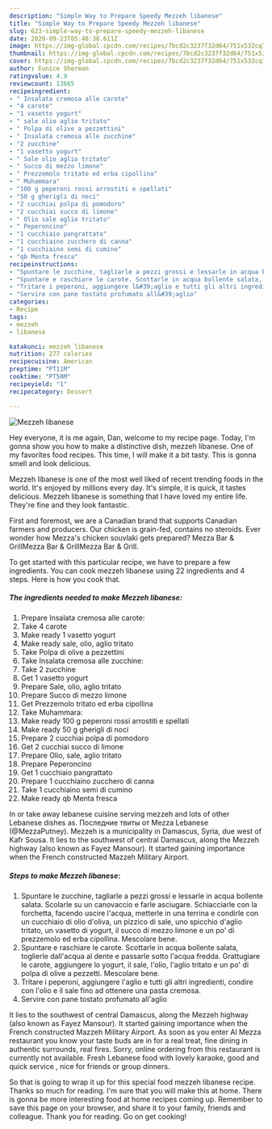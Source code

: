 ```yaml
---
description: "Simple Way to Prepare Speedy Mezzeh libanese"
title: "Simple Way to Prepare Speedy Mezzeh libanese"
slug: 623-simple-way-to-prepare-speedy-mezzeh-libanese
date: 2020-09-23T05:48:38.611Z
image: https://img-global.cpcdn.com/recipes/7bcd2c3237f32d64/751x532cq70/mezzeh-libanese-recipe-main-photo.jpg
thumbnail: https://img-global.cpcdn.com/recipes/7bcd2c3237f32d64/751x532cq70/mezzeh-libanese-recipe-main-photo.jpg
cover: https://img-global.cpcdn.com/recipes/7bcd2c3237f32d64/751x532cq70/mezzeh-libanese-recipe-main-photo.jpg
author: Eunice Sherman
ratingvalue: 4.9
reviewcount: 13665
recipeingredient:
- " Insalata cremosa alle carote"
- "4 carote"
- "1 vasetto yogurt"
- " sale olio aglio tritato"
- " Polpa di olive a pezzettini"
- " Insalata cremosa alle zucchine"
- "2 zucchine"
- "1 vasetto yogurt"
- " Sale olio aglio tritato"
- " Succo di mezzo limone"
- " Prezzemolo tritato ed erba cipollina"
- " Muhammara"
- "100 g peperoni rossi arrostiti e spellati"
- "50 g gherigli di noci"
- "2 cucchiai polpa di pomodoro"
- "2 cucchiai succo di limone"
- " Olio sale aglio tritato"
- " Peperoncino"
- "1 cucchiaio pangrattato"
- "1 cucchiaino zucchero di canna"
- "1 cucchiaino semi di cumino"
- "qb Menta fresca"
recipeinstructions:
- "Spuntare le zucchine, tagliarle a pezzi grossi e lessarle in acqua bollente salata. Scolarle su un canovaccio e farle asciugare. Schiacciarle con la forchetta, facendo uscire l&#39;acqua, metterle in una terrina e condirle con un cucchiaio di olio d&#39;oliva, un pizzico di sale, uno spicchio d&#39;aglio tritato, un vasetto di yogurt, il succo di mezzo limone e un po&#39; di prezzemolo ed erba cipollina. Mescolare bene."
- "Spuntare e raschiare le carote. Scottarle in acqua bollente salata, toglierle dall&#39;acqua al dente e passarle sotto l&#39;acqua fredda. Grattugiare le carote, aggiungere lo yogurt, il sale, l&#39;olio, l&#39;aglio tritato e un po&#39; di polpa di olive a pezzetti. Mescolare bene."
- "Tritare i peperoni, aggiungere l&#39;aglio e tutti gli altri ingredienti, condire con l&#39;olio e il sale fino ad ottenere una pasta cremosa."
- "Servire con pane tostato profumato all&#39;aglio"
categories:
- Recipe
tags:
- mezzeh
- libanese

katakunci: mezzeh libanese 
nutrition: 277 calories
recipecuisine: American
preptime: "PT11M"
cooktime: "PT50M"
recipeyield: "1"
recipecategory: Dessert

---
```



![Mezzeh libanese](https://img-global.cpcdn.com/recipes/7bcd2c3237f32d64/751x532cq70/mezzeh-libanese-recipe-main-photo.jpg)

Hey everyone, it is me again, Dan, welcome to my recipe page. Today, I'm gonna show you how to make a distinctive dish, mezzeh libanese. One of my favorites food recipes. This time, I will make it a bit tasty. This is gonna smell and look delicious.

Mezzeh libanese is one of the most well liked of recent trending foods in the world. It's enjoyed by millions every day. It's simple, it is quick, it tastes delicious. Mezzeh libanese is something that I have loved my entire life. They're fine and they look fantastic.

First and foremost, we are a Canadian brand that supports Canadian farmers and producers. Our chicken is grain-fed, contains no steroids. Ever wonder how Mezza&#39;s chicken souvlaki gets prepared? Mezza Bar &amp; GrillMezza Bar &amp; GrillMezza Bar &amp; Grill.


To get started with this particular recipe, we have to prepare a few ingredients. You can cook mezzeh libanese using 22 ingredients and 4 steps. Here is how you cook that.

<!--inarticleads1-->

##### The ingredients needed to make Mezzeh libanese:

1. Prepare  Insalata cremosa alle carote:
1. Take 4 carote
1. Make ready 1 vasetto yogurt
1. Make ready  sale, olio, aglio tritato
1. Take  Polpa di olive a pezzettini
1. Take  Insalata cremosa alle zucchine:
1. Take 2 zucchine
1. Get 1 vasetto yogurt
1. Prepare  Sale, olio, aglio tritato
1. Prepare  Succo di mezzo limone
1. Get  Prezzemolo tritato ed erba cipollina
1. Take  Muhammara:
1. Make ready 100 g peperoni rossi arrostiti e spellati
1. Make ready 50 g gherigli di noci
1. Prepare 2 cucchiai polpa di pomodoro
1. Get 2 cucchiai succo di limone
1. Prepare  Olio, sale, aglio tritato
1. Prepare  Peperoncino
1. Get 1 cucchiaio pangrattato
1. Prepare 1 cucchiaino zucchero di canna
1. Take 1 cucchiaino semi di cumino
1. Make ready qb Menta fresca


In or take away lebanese cuisine serving mezzeh and lots of other Lebanese dishes as. Последние твиты от Mezza Lebanese (@MezzaPutney). Mezzeh is a municipality in Damascus, Syria, due west of Kafr Sousa. It lies to the southwest of central Damascus, along the Mezzeh highway (also known as Fayez Mansour). It started gaining importance when the French constructed Mazzeh Military Airport. 

<!--inarticleads2-->

##### Steps to make Mezzeh libanese:

1. Spuntare le zucchine, tagliarle a pezzi grossi e lessarle in acqua bollente salata. Scolarle su un canovaccio e farle asciugare. Schiacciarle con la forchetta, facendo uscire l&#39;acqua, metterle in una terrina e condirle con un cucchiaio di olio d&#39;oliva, un pizzico di sale, uno spicchio d&#39;aglio tritato, un vasetto di yogurt, il succo di mezzo limone e un po&#39; di prezzemolo ed erba cipollina. Mescolare bene.
1. Spuntare e raschiare le carote. Scottarle in acqua bollente salata, toglierle dall&#39;acqua al dente e passarle sotto l&#39;acqua fredda. Grattugiare le carote, aggiungere lo yogurt, il sale, l&#39;olio, l&#39;aglio tritato e un po&#39; di polpa di olive a pezzetti. Mescolare bene.
1. Tritare i peperoni, aggiungere l&#39;aglio e tutti gli altri ingredienti, condire con l&#39;olio e il sale fino ad ottenere una pasta cremosa.
1. Servire con pane tostato profumato all&#39;aglio


It lies to the southwest of central Damascus, along the Mezzeh highway (also known as Fayez Mansour). It started gaining importance when the French constructed Mazzeh Military Airport. As soon as you enter Al Mezza restaurant you know your taste buds are in for a real treat, fine dining in authentic surrounds, real fires. Sorry, online ordering from this restaurant is currently not available. Fresh Lebanese food with lovely karaoke, good and quick service , nice for friends or group dinners. 

So that is going to wrap it up for this special food mezzeh libanese recipe. Thanks so much for reading. I'm sure that you will make this at home. There is gonna be more interesting food at home recipes coming up. Remember to save this page on your browser, and share it to your family, friends and colleague. Thank you for reading. Go on get cooking!
